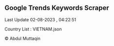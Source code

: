 

## Google Trends Keywords Scraper 
 
Last Update 02-08-2023 , 04:22:51

Country List :
VIETNAM.json



© Abdul Muttaqin 

